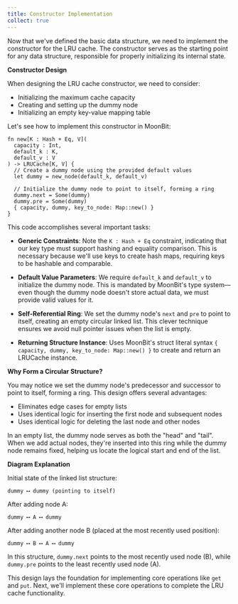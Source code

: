 ```yaml
---
title: Constructor Implementation
collect: true
---
```


Now that we've defined the basic data structure, we need to implement the constructor for the LRU cache. The constructor serves as the starting point for any data structure, responsible for properly initializing its internal state.

**Constructor Design**

When designing the LRU cache constructor, we need to consider:

- Initializing the maximum cache capacity
- Creating and setting up the dummy node
- Initializing an empty key-value mapping table

Let's see how to implement this constructor in MoonBit:

```moonbit
fn new[K : Hash + Eq, V](
  capacity : Int,
  default_k : K,
  default_v : V
) -> LRUCache[K, V] {
  // Create a dummy node using the provided default values
  let dummy = new_node(default_k, default_v)

  // Initialize the dummy node to point to itself, forming a ring
  dummy.next = Some(dummy)
  dummy.pre = Some(dummy)
  { capacity, dummy, key_to_node: Map::new() }
}
```

This code accomplishes several important tasks:

- **Generic Constraints**: Note the `K : Hash + Eq` constraint, indicating that our key type must support hashing and equality comparison. This is necessary because we'll use keys to create hash maps, requiring keys to be hashable and comparable.

- **Default Value Parameters**: We require `default_k` and `default_v` to initialize the dummy node. This is mandated by MoonBit's type system—even though the dummy node doesn't store actual data, we must provide valid values for it.

- **Self-Referential Ring**: We set the dummy node's `next` and `pre` to point to itself, creating an empty circular linked list. This clever technique ensures we avoid null pointer issues when the list is empty.

- **Returning Structure Instance**: Uses MoonBit's struct literal syntax `{ capacity, dummy, key_to_node: Map::new() }` to create and return an LRUCache instance.

**Why Form a Circular Structure?**

You may notice we set the dummy node's predecessor and successor to point to itself, forming a ring. This design offers several advantages:

- Eliminates edge cases for empty lists
- Uses identical logic for inserting the first node and subsequent nodes
- Uses identical logic for deleting the last node and other nodes

In an empty list, the dummy node serves as both the "head" and "tail". When we add actual nodes, they're inserted into this ring while the dummy node remains fixed, helping us locate the logical start and end of the list.

**Diagram Explanation**

Initial state of the linked list structure:

```
dummy ⟷ dummy (pointing to itself)
```

After adding node A:

```
dummy ⟷ A ⟷ dummy
```

After adding another node B (placed at the most recently used position):

```
dummy ⟷ B ⟷ A ⟷ dummy
```

In this structure, `dummy.next` points to the most recently used node (B), while `dummy.pre` points to the least recently used node (A).

This design lays the foundation for implementing core operations like `get` and `put`. Next, we'll implement these core operations to complete the LRU cache functionality.
